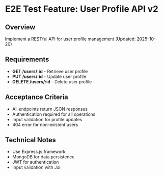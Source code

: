 # E2E Test Feature: User Profile API v2

## Overview

Implement a RESTful API for user profile management (Updated: 2025-10-20)

## Requirements

- **GET /users/:id** - Retrieve user profile
- **PUT /users/:id** - Update user profile
- **DELETE /users/:id** - Delete user profile

## Acceptance Criteria

- All endpoints return JSON responses
- Authentication required for all operations
- Input validation for profile updates
- 404 error for non-existent users

## Technical Notes

- Use Express.js framework
- MongoDB for data persistence
- JWT for authentication
- Input validation with Joi
